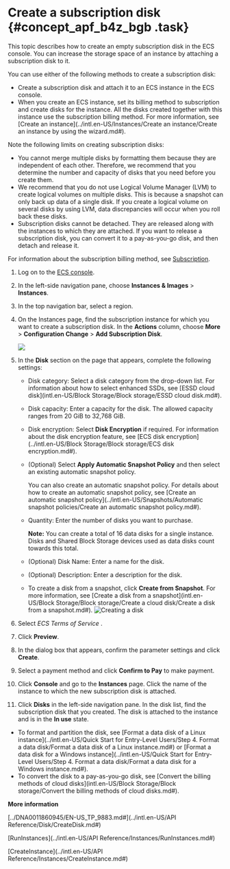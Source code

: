# Create a subscription disk {#concept_apf_b4z_bgb .task}

This topic describes how to create an empty subscription disk in the ECS console. You can increase the storage space of an instance by attaching a subscription disk to it.

You can use either of the following methods to create a subscription disk:

-   Create a subscription disk and attach it to an ECS instance in the ECS console.
-   When you create an ECS instance, set its billing method to subscription and create disks for the instance. All the disks created together with this instance use the subscription billing method. For more information, see [Create an instance](../intl.en-US/Instances/Create an instance/Create an instance by using the wizard.md#).

Note the following limits on creating subscription disks:

-   You cannot merge multiple disks by formatting them because they are independent of each other. Therefore, we recommend that you determine the number and capacity of disks that you need before you create them.
-   We recommend that you do not use Logical Volume Manager \(LVM\) to create logical volumes on multiple disks. This is because a snapshot can only back up data of a single disk. If you create a logical volume on several disks by using LVM, data discrepancies will occur when you roll back these disks.
-   Subscription disks cannot be detached. They are released along with the instances to which they are attached. If you want to release a subscription disk, you can convert it to a pay-as-you-go disk, and then detach and release it.

For information about the subscription billing method, see [Subscription](../intl.en-US/Pricing/Subscription.md#).

1.  Log on to the [ECS console](https://ecs.console.aliyun.com).
2.  In the left-side navigation pane, choose **Instances & Images** \> **Instances**.
3.  In the top navigation bar, select a region.
4.  On the Instances page, find the subscription instance for which you want to create a subscription disk. In the **Actions** column, choose **More** \> **Configuration Change** \> **Add Subscription Disk**. 

    ![](http://static-aliyun-doc.oss-cn-hangzhou.aliyuncs.com/assets/img/79763/156871506739720_en-US.png)

5.  In the **Disk** section on the page that appears, complete the following settings: 

    -   Disk category: Select a disk category from the drop-down list. For information about how to select enhanced SSDs, see [ESSD cloud disk](intl.en-US/Block Storage/Block storage/ESSD cloud disk.md#).
    -   Disk capacity: Enter a capacity for the disk. The allowed capacity ranges from 20 GiB to 32,768 GiB.
    -   Disk encryption: Select **Disk Encryption** if required. For information about the disk encryption feature, see [ECS disk encryption](../intl.en-US/Block Storage/Block storage/ECS disk encryption.md#).
    -   \(Optional\) Select **Apply Automatic Snapshot Policy** and then select an existing automatic snapshot policy.

        You can also create an automatic snapshot policy. For details about how to create an automatic snapshot policy, see [Create an automatic snapshot policy](../intl.en-US/Snapshots/Automatic snapshot policies/Create an automatic snapshot policy.md#).

    -   Quantity: Enter the number of disks you want to purchase.

        **Note:** You can create a total of 16 data disks for a single instance. Disks and Shared Block Storage devices used as data disks count towards this total.

    -   \(Optional\) Disk Name: Enter a name for the disk.
    -   \(Optional\) Description: Enter a description for the disk.
    -   To create a disk from a snapshot, click **Create from Snapshot**. For more information, see [Create a disk from a snapshot](intl.en-US/Block Storage/Block storage/Create a cloud disk/Create a disk from a snapshot.md#).
    ![Creating a disk](http://static-aliyun-doc.oss-cn-hangzhou.aliyuncs.com/assets/img/79763/156871506734128_en-US.png)

6.  Select *ECS Terms of Service* .
7.  Click **Preview**.
8.  In the dialog box that appears, confirm the parameter settings and click **Create**.
9.  Select a payment method and click **Confirm to Pay** to make payment.
10. Click **Console** and go to the **Instances** page. Click the name of the instance to which the new subscription disk is attached.
11. Click **Disks** in the left-side navigation pane. In the disk list, find the subscription disk that you created. The disk is attached to the instance and is in the **In use** state.

-   To format and partition the disk, see [Format a data disk of a Linux instance](../intl.en-US/Quick Start for Entry-Level Users/Step 4. Format a data disk/Format a data disk of a Linux instance.md#) or [Format a data disk for a Windows instance](../intl.en-US/Quick Start for Entry-Level Users/Step 4. Format a data disk/Format a data disk for a Windows instance.md#).
-   To convert the disk to a pay-as-you-go disk, see [Convert the billing methods of cloud disks](intl.en-US/Block Storage/Block storage/Convert the billing methods of cloud disks.md#).

**More information**  


[../DNA0011860945/EN-US\_TP\_9883.md\#](../intl.en-US/API Reference/Disk/CreateDisk.md#)

[RunInstances](../intl.en-US/API Reference/Instances/RunInstances.md#)

[CreateInstance](../intl.en-US/API Reference/Instances/CreateInstance.md#)

